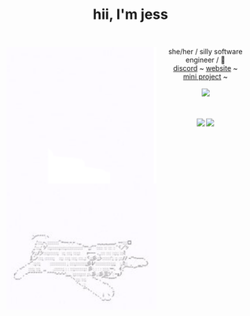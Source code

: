 <div align="center">
<h1>hii, I'm jess</h1><br />
</div>

<p float="left">
  <img align="left" width="305px" src="https://github.com/5nplol/coolstuff/blob/main/banner%20(1).png?raw=true">
  <p float="left">
    <div align="center">
      she/her / silly software engineer / 🩷<br />
      <a href="https://discord.com/users/903262692335312946/">discord</a> ~ 
      <a href="5np.lol">website</a>  ~ 
      <a href=""></a><br />
      <a href ="uwu.5np.lol">mini project</a> ~
      <br />
      <p><a href="https://discord.com/users/903262692335312946"><img align="center" src="https://lanyard-profile-readme.vercel.app/api/903262692335312946?bg=302c33"></a></p>
      <br />
      <p>
         <img src="https://komarev.com/ghpvc/?username=5nplol&style=flat-square&color=F5A9B8&label=views">
         <img src="https://img.shields.io/badge/Freelancer-F5A9B8?style=flat-square&logo=Freelancer&logoColor=white">
        </a>
      </p>
    </div>
  </p>
</p>

